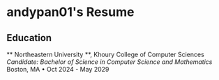 # andypan01's Resume

## Education
** Northeastern University **, Khoury College of Computer Sciences
*Candidate: Bachelor of Science in Computer Science and Mathematics*
Boston, MA • Oct 2024 - May 2029


<!--
**andypan01/andypan01** is a ✨ _special_ ✨ repository because its `README.md` (this file) appears on your GitHub profile.

Here are some ideas to get you started:

- 🔭 I’m currently working on ...
- 🌱 I’m currently learning ...
- 👯 I’m looking to collaborate on ...
- 🤔 I’m looking for help with ...
- 💬 Ask me about ...
- 📫 How to reach me: ...
- 😄 Pronouns: ...
- ⚡ Fun fact: ...
-->

